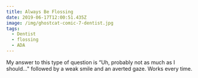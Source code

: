 ```yaml
---
title: Always Be Flossing
date: 2019-06-17T12:00:51.435Z
image: /img/ghostcat-comic-7-dentist.jpg
tags:
  - Dentist
  - flossing
  - ADA
---
```

My answer to this type of question is “Uh, probably not as much as I should..." followed by a weak smile and an averted gaze. Works every time.
